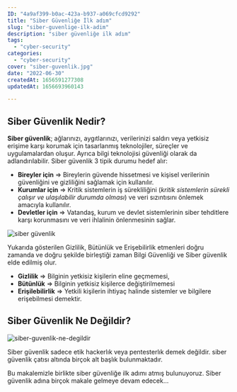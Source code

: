 ```yaml
---
ID: "4a9af399-b0ac-423a-b937-a069cfcd9292"
title: "Siber Güvenliğe İlk adım"
slug: "siber-guvenlige-ilk-adim"
description: "siber güvenliğe ilk adım"
tags:
  - "cyber-security"
categories:
  - "cyber-security"
cover: "siber-guvenlik.jpg"
date: "2022-06-30"
createdAt: 1656591277308
updatedAt: 1656693960143

---
```

## Siber Güvenlik Nedir?

**Siber güvenlik**; ağlarınızı, aygıtlarınızı, verilerinizi saldırı veya yetkisiz erişime karşı korumak için tasarlanmış teknolojiler, süreçler ve uygulamalardan oluşur. Ayrıca bilgi teknolojisi güvenliği olarak da adlandırılabilir. Siber güvenlik 3 tipik durumu hedef alır:

- **Bireyler için** ⇒ Bireylerin güvende hissetmesi ve kişisel verilerinin güvenliğini ve gizliliğini sağlamak için kullanılır.
- **Kurumlar için** ⇒ Kritik sistemlerin iş sürekliliğini (*kritik sistemlerin sürekli çalışır ve ulaşılabilir durumda olması*) ve veri sızıntısını önlemek amacıyla kullanılır. 
- **Devletler için** ⇒ Vatandaş, kurum ve devlet sistemlerinin siber tehditlere karşı korunmasını ve veri ihlalinin önlenmesinin sağlar. 


![siber güvenlik](https://skorskyfiles.blob.core.windows.net/$web/articles/siber%20g%C3%BCvenlik/siber%20g%C3%BCvenlik.jpg)

Yukarıda gösterilen Gizlilik, Bütünlük ve Erişebilirlik etmenleri doğru zamanda ve doğru şekilde birleştiği zaman Bilgi Güvenliği ve Siber güvenlik elde edilmiş olur.

- **Gizlilik** ⇒ Bilginin yetkisiz kişilerin eline geçmemesi,
- **Bütünlük** ⇒ Bilginin yetkisiz kişilerce değiştirilmemesi
- **Erişilebilirlik** ⇒ Yetkili kişilerin ihtiyaç halinde sistemler ve bilgilere erişebilmesi demektir.

## Siber Güvenlik Ne Değildir?

![siber-guvenlik-ne-degildir](https://skorskyfiles.blob.core.windows.net/$web/articles/siber%20g%C3%BCvenlik/siber-guvenlik-ne-degildir.png)

Siber güvenlik sadece etik hackerlık veya pentesterlık demek değildir. siber güvenlik çatısı altında birçok alt başlık bulunmaktadır. 

Bu makalemizle birlikte siber güvenliğe ilk adımı atmış bulunuyoruz. Siber güvenlik adına birçok makale gelmeye devam edecek...